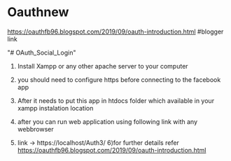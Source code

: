 # Oauthnew
https://oauthfb96.blogspot.com/2019/09/oauth-introduction.html
#blogger link

"# OAuth_Social_Login" 

1) Install Xampp or any other apache server to your computer 

2) you should need to configure https before connecting to the facebook app

3) After it needs to put this app in htdocs folder which available in your xampp instalation location

4) after you can run web application using following link with any webbrowser

5) link -> https://localhost/Auth3/ 
6)for further details refer  https://oauthfb96.blogspot.com/2019/09/oauth-introduction.html
